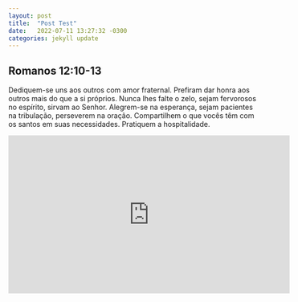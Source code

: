 ```yaml
---
layout: post
title:  "Post Test"
date:   2022-07-11 13:27:32 -0300
categories: jekyll update
---
```


## Romanos 12:10-13

Dediquem-se uns aos outros com amor fraternal. Prefiram dar honra aos outros mais do que a si próprios.
Nunca lhes falte o zelo, sejam fervorosos no espírito, sirvam ao Senhor.
Alegrem-se na esperança, sejam pacientes na tribulação, perseverem na oração.
Compartilhem o que vocês têm com os santos em suas necessidades. Pratiquem a hospitalidade.

<iframe width="560" height="315" src="https://www.youtube.com/embed/XiON8qIdWVo" title="YouTube video player" frameborder="0" allow="accelerometer; autoplay; clipboard-write; encrypted-media; gyroscope; picture-in-picture" allowfullscreen></iframe>
